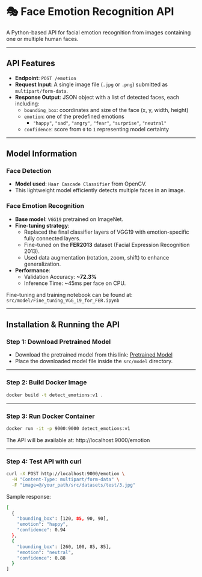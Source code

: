   # 🎭 Face Emotion Recognition API

A Python-based API for facial emotion recognition from images containing one or multiple human faces.

---

## API Features

- **Endpoint**: `POST /emotion`
- **Request Input**: A single image file (`.jpg` or `.png`) submitted as `multipart/form-data`.
- **Response Output**: JSON object with a list of detected faces, each including:
  - `bounding_box`: coordinates and size of the face (x, y, width, height)
  - `emotion`: one of the predefined emotions
    - `"happy"`, `"sad"`, `"angry"`, `"fear"`, `"surprise"`, `"neutral"`
  - `confidence`: score from `0` to `1` representing model certainty

---

## Model Information

### Face Detection
- **Model used**: `Haar Cascade Classifier` from OpenCV.
- This lightweight model efficiently detects multiple faces in an image.

### Face Emotion Recognition
- **Base model**: `VGG19` pretrained on ImageNet.
- **Fine-tuning strategy**:
  - Replaced the final classifier layers of VGG19 with emotion-specific fully connected layers.
  - Fine-tuned on the **FER2013** dataset (Facial Expression Recognition 2013).
  - Used data augmentation (rotation, zoom, shift) to enhance generalization.
- **Performance**:
  - Validation Accuracy: **~72.3%**
  - Inference Time: ~45ms per face on CPU.

Fine-tuning and training notebook can be found at: `src/model/Fine_tuning_VGG_19_for_FER.ipynb`

---

## Installation & Running the API

### Step 1: Download Pretrained Model

- Download the pretrained model from this link: [Pretrained Model](https://drive.google.com/file/d/1r70CDOi8aIQCAI9DmS-YlgDEBdFR4Iua/view?usp=drive_link)
- Place the downloaded model file inside the `src/model` directory.

---

### Step 2: Build Docker Image

```bash
docker build -t detect_emotions:v1 .
```
---

### Step 3: Run Docker Container
```bash
docker run -it -p 9000:9000 detect_emotions:v1
```
The API will be available at: http://localhost:9000/emotion

---

### Step 4: Test API with curl
```bash
curl -X POST http://localhost:9000/emotion \
  -H "Content-Type: multipart/form-data" \
  -F "image=@/your_path/src/datasets/test/3.jpg"
```
Sample response:
```bash
[
  {
    "bounding_box": [120, 85, 90, 90],
    "emotion": "happy",
    "confidence": 0.94
  },
  {
    "bounding_box": [260, 100, 85, 85],
    "emotion": "neutral",
    "confidence": 0.88
  }
]
```

